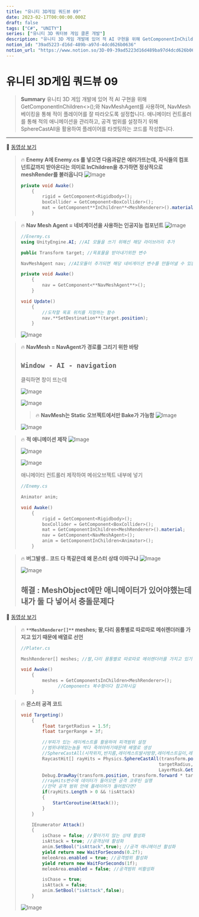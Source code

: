 ```yaml
---
title: "유니티 3D게임 쿼드뷰 09"
date: 2023-02-17T00:00:00.000Z
draft: false
tags: ["C#", "UNITY"]
series: ["유니티 3D 쿼터뷰 게임 클론 개발"]
description: "유니티 3D 게임 개발에 있어 적 AI 구현을 위해 GetComponentInChildren<>();와 NavMeshAgent를 사용하며, NavMesh 베이킹을 통해 적이 플레이어를 잘 따라오도록 설정합니다. 애니메이터 컨트롤러를 통해 적의 애니메이션을 관리하고, 공격 범위를 설정하기 위해 SphereCastAll을 활용하여 플레이어를 타겟팅하는 코드를 작성합니다."
notion_id: "39ad5223-d16d-489b-a97d-4dcd626b0636"
notion_url: "https://www.notion.so/3D-09-39ad5223d16d489ba97d4dcd626b0636"
---
```


# 유니티 3D게임 쿼드뷰 09

> **Summary**
> 유니티 3D 게임 개발에 있어 적 AI 구현을 위해 GetComponentInChildren<>();와 NavMeshAgent를 사용하며, NavMesh 베이킹을 통해 적이 플레이어를 잘 따라오도록 설정합니다. 애니메이터 컨트롤러를 통해 적의 애니메이션을 관리하고, 공격 범위를 설정하기 위해 SphereCastAll을 활용하여 플레이어를 타겟팅하는 코드를 작성합니다.

---

🎥 [동영상 보기](https://www.youtube.com/watch?v=FBY_cmtCNHw&list=PLO-mt5Iu5TeYkrBzWKuTCl6IUm_bA6BKy&index=11)

> 🔥 **Enemy A에 Enemy.cs 를 넣으면 다음과같은 에러가뜨는데,  자식들의 컴포넌트값까지 받아온다는 의미로 InChildren을 추가하면 정상적으로 meshRender를 불러옵니다**
> ![Image](image_fcd8ce0b473b.png)
>
> ```c#
> private void Awake()
>     {
>         rigid = GetComponent<Rigidbody>();
>         boxCollider = GetComponent<BoxCollider>();
>         mat = GetComponent**InChildren**<MeshRenderer>().material;
>     }
> ```
>
>

> 🔥 **Nav Mesh Agent = 네비게이션을 사용하는 인공지능 컴포넌트**
> ![Image](image_057008b89436.png)
>
> ```c#
> //Enermy.cs
> using UnityEngine.AI; //AI 모듈을 쓰기 위해선 해당 라이브러리 추가
>
> public Transform target; //목표물을 받아내기위한 변수
>
> NavMeshAgent nav; //AI모듈이 추가되면 해당 네비게이션 변수를 만들어낼 수 있음
> ```
>
> ```c#
> private void Awake()
>     {
>         nav = GetComponent<**NavMeshAgent**>();
>     }
>
> void Update()
>     {
>         //도착할 목표 위치를 지정하는 함수
>         nav.**SetDestination**(target.position);
>     }
> ```
>
> ![Image](image_e77d651c261d.png)
>
>

> 🔥 **NavMesh = NavAgent가 경로를 그리기 위한 바탕**
>
> ## `Window - AI - navigation`
>
>
> 클릭하면 창이 뜨는데
>
> ![Image](image_d99e6cc5bdf7.png)
>
> ![Image](image_4d291e26fe3f.png)
>
> > 🔥 **NavMesh는 Static 오브젝트에서만 Bake가 가능함**
> > ![Image](image_c6f1c8ecfe05.png)
> >
> >
>
> ![Image](image_5121fca21e7f.png)
>
>

> 🔥 **적 애니메이션 제작**
> ![Image](image_c17b738a031a.png)
>
> ![Image](image_676a6e450158.png)
>
> ![Image](image_c931ae22611f.png)
>
> 애니메이터 컨트롤러 제작하여 메쉬오브젝트 내부에 넣기
>
> ```c#
> //Enemy.cs
>
> Animator anim;
>
> void Awake()
>     {
>         rigid = GetComponent<Rigidbody>();
>         boxCollider = GetComponent<BoxCollider>();
>         mat = GetComponentInChildren<MeshRenderer>().material;
>         nav = GetComponent<NavMeshAgent>();
>         anim = GetComponentInChildren<Animator>();
>     }
> ```
>
>

> 🔥 **버그발생.. 코드 다 똑같은데 왜 몬스터 상태 이따구냐**
> ![Image](image_89ea21f6b96a.png)
>
> ![Image](image_ab3745dd647e.png)
>
> ## 해결 : MeshObject에만 애니메이터가 있어야했는데 내가 둘 다 넣어서 충돌문제다
>
>

🎥 [동영상 보기](https://www.youtube.com/watch?v=LUnZHdcOe_M)

> 🔥 **`**MeshRenderer[]**` meshes;
팔,다리 몸통별로 따로따로 메쉬렌더러를 가지고 있기 때문에 배열로 선언**
> ```c#
> //Plater.cs
>
> MeshRenderer[] meshes; //팔,다리 몸통별로 따로따로 메쉬렌더러를 가지고 있기 때문에 배열로 선언
>
> void Awake()
>     {
>         meshes = GetComponentsInChildren<MeshRenderer>();
> 				//Components 복수형이다 참고하시길
>     }
> ```
>
>

> 🔥 **몬스터 공격 코드**
> ```c#
> void Targeting()
>     {
>         float targetRadius = 1.5f;
>         float targerRange = 3f;
>
>         //부피가 있는 레이케스트를 활용하여 피격범위 설정
>         //범위내에있는놈들 싹다 죽여야하기때문에 배열로 생성
>         //SphereCastAll(시작위치,반지름,레이케스트발사방향,레이케스트길이,레이어마스크) 구체모양의 레이캐스팅
>         RaycastHit[] rayHits = Physics.SphereCastAll(transform.position, 
>                                                     targetRadius,transform.forward,targerRange,
>                                                     LayerMask.GetMask("Player"));
>         Debug.DrawRay(transform.position, transform.forward * targerRange,Color.green);
>         //rayHits변수에 데이터가 들어오면 공격 코루틴 실행
>         //만약 공격 범위 안에 플레이어가 들어왔다면?
>         if(rayHits.Length > 0 && !isAttack)
>         {
>             StartCoroutine(Attack());
>         }
>     }
>
>     IEnumerator Attack()
>     {
>         isChase = false; //쫓아가지 않는 상태 활성화
>         isAttack = true; //공격상태 활성화
>         anim.SetBool("isAttack",true); //공격 애니메이션 활성화
>         yield return new WaitForSeconds(0.2f);
>         meleeArea.enabled = true; //공격범위 활성화
>         yield return new WaitForSeconds(1f);
>         meleeArea.enabled = false; //공격범위 비활성화
>
>         isChase = true;
>         isAttack = false;
>         anim.SetBool("isAttack",false);
>     }
> ```
>
> ![Image](image_537a078d568a.png)
>
>

